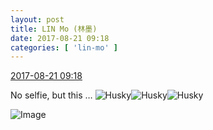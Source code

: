 ```yaml
---
layout: post
title: LIN Mo (林墨)
date: 2017-08-21 09:18
categories: [ 'lin-mo' ]
---
```


<div class="weibo-info">
  <a href="http://weibo.com/6108312042/Fi5x8gn2D">2017-08-21 09:18</a>
</div>

No selfie, but this … ![Husky](http://img.t.sinajs.cn/t4/appstyle/expression/ext/normal/74/moren_hashiqi_org.png)![Husky](http://img.t.sinajs.cn/t4/appstyle/expression/ext/normal/74/moren_hashiqi_org.png)![Husky](http://img.t.sinajs.cn/t4/appstyle/expression/ext/normal/74/moren_hashiqi_org.png)

<!-- more -->

![Image](http://wx4.sinaimg.cn/mw690/006FnQZYly1fir2x4acwfj31r02bzb29.jpg)
